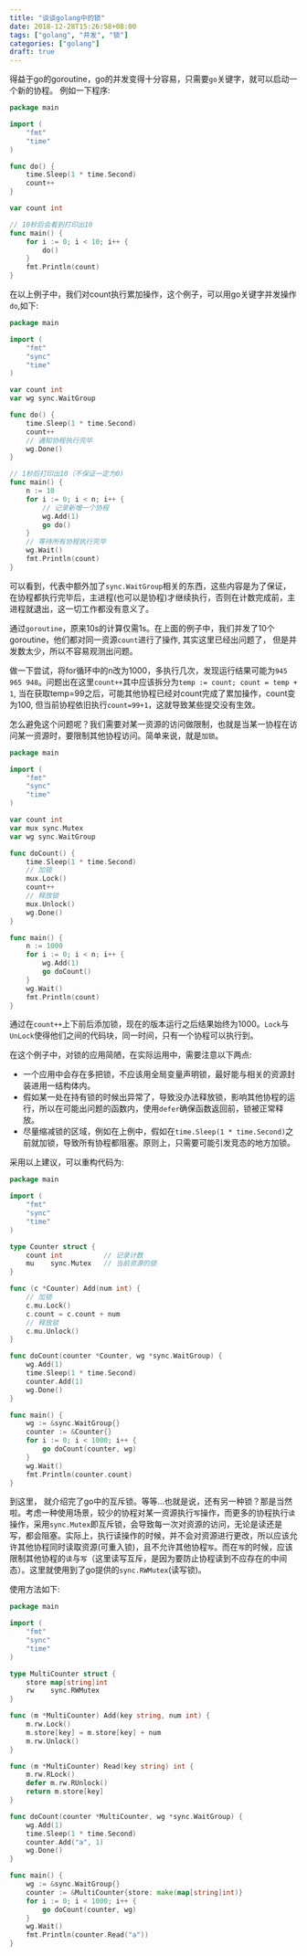 ```yaml
---
title: "谈谈golang中的锁"
date: 2018-12-28T15:26:58+08:00
tags: ["golang", "并发", "锁"]
categories: ["golang"]
draft: true
---
```


得益于go的goroutine，go的并发变得十分容易，只需要`go`关键字，就可以启动一个新的协程。
例如一下程序:
``` go
package main

import (
	"fmt"
	"time"
)

func do() {
	time.Sleep(1 * time.Second)
	count++
}

var count int

// 10秒后会看到打印出10
func main() {
	for i := 0; i < 10; i++ {
		do()
	}
	fmt.Println(count)
}
```

在以上例子中，我们对count执行累加操作，这个例子，可以用go关键字并发操作`do`,如下:
``` go
package main

import (
	"fmt"
	"sync"
	"time"
)

var count int
var wg sync.WaitGroup

func do() {
	time.Sleep(1 * time.Second)
	count++
	// 通知协程执行完毕
	wg.Done()
}

// 1秒后打印出10（不保证一定为0)
func main() {
	n := 10
	for i := 0; i < n; i++ {
		// 记录新增一个协程
		wg.Add(1)
		go do()
	}
	// 等待所有协程执行完毕
	wg.Wait()
	fmt.Println(count)
}
```
可以看到，代表中额外加了`sync.WaitGroup`相关的东西，这些内容是为了保证，在协程都执行完毕后，主进程(也可以是协程)才继续执行，否则在计数完成前，主进程就退出，这一切工作都没有意义了。

通过`goroutine`，原来10s的计算仅需1s。在上面的例子中，我们并发了10个goroutine，他们都对同一资源`count`进行了操作, 其实这里已经出问题了， 但是并发数太少，所以不容易观测出问题。

做一下尝试，将for循环中的n改为1000，多执行几次，发现运行结果可能为`945 965 948`。问题出在这里`count++`其中应该拆分为`temp := count; count = temp + 1`, 当在获取temp=99之后，可能其他协程已经对count完成了累加操作，count变为100, 但当前协程依旧执行`count=99+1`，这就导致某些提交没有生效。

怎么避免这个问题呢？我们需要对某一资源的访问做限制，也就是当某一协程在访问某一资源时，要限制其他协程访问。简单来说，就是`加锁`。
``` go
package main

import (
	"fmt"
	"sync"
	"time"
)

var count int
var mux sync.Mutex
var wg sync.WaitGroup

func doCount() {
	time.Sleep(1 * time.Second)
	// 加锁
	mux.Lock()
	count++
	// 释放锁
	mux.Unlock()
	wg.Done()
}

func main() {
	n := 1000
	for i := 0; i < n; i++ {
		wg.Add(1)
		go doCount()
	}
	wg.Wait()
	fmt.Println(count)
}
```

通过在`count++`上下前后添加锁，现在的版本运行之后结果始终为1000。`Lock`与`UnLock`使得他们之间的代码块，同一时间，只有一个协程可以执行到。

在这个例子中，对锁的应用简陋，在实际运用中，需要注意以下两点: 
+ 一个应用中会存在多把锁，不应该用全局变量声明锁，最好能与相关的资源封装进用一结构体内。
+ 假如某一处在持有锁的时候出异常了，导致没办法释放锁，影响其他协程的运行，所以在可能出问题的函数内，使用`defer`确保函数返回前，锁被正常释放。
+ 尽量缩减锁的区域，例如在上例中，假如在`time.Sleep(1 * time.Second)`之前就加锁，导致所有协程都阻塞。原则上，只需要可能引发竞态的地方加锁。

采用以上建议，可以重构代码为:
``` go
package main

import (
	"fmt"
	"sync"
	"time"
)

type Counter struct {
	count int          // 记录计数
	mu    sync.Mutex   // 当前资源的锁
}

func (c *Counter) Add(num int) {
	// 加锁
	c.mu.Lock()
	c.count = c.count + num
	// 释放锁
	c.mu.Unlock()
}

func doCount(counter *Counter, wg *sync.WaitGroup) {
	wg.Add(1)
	time.Sleep(1 * time.Second)
	counter.Add(1)
	wg.Done()
}

func main() {
	wg := &sync.WaitGroup{}
	counter := &Counter{}
	for i := 0; i < 1000; i++ {
		go doCount(counter, wg)
	}
	wg.Wait()
	fmt.Println(counter.count)
}
```

到这里， 就介绍完了go中的互斥锁。等等…也就是说，还有另一种锁？那是当然啦。考虑一种使用场景，较少的协程对某一资源执行`写`操作，而更多的协程执行`读`操作，采用`sync.Mutex`即互斥锁，会导致每一次对资源的访问，无论是读还是写，都会阻塞。实际上，执行读操作的时候，并不会对资源进行更改，所以应该允许其他协程同时读取资源(可重入锁)，且不允许其他协程`写`。而在`写`的时候，应该限制其他协程的`读`与`写`（这里读写互斥，是因为要防止协程读到不应存在的中间态）。这里就使用到了go提供的`sync.RWMutex`(读写锁)。

使用方法如下:
``` go
package main

import (
	"fmt"
	"sync"
	"time"
)

type MultiCounter struct {
	store map[string]int
	rw    sync.RWMutex
}

func (m *MultiCounter) Add(key string, num int) {
	m.rw.Lock()
	m.store[key] = m.store[key] + num
	m.rw.Unlock()
}

func (m *MultiCounter) Read(key string) int {
	m.rw.RLock()
	defer m.rw.RUnlock()
	return m.store[key]
}

func doCount(counter *MultiCounter, wg *sync.WaitGroup) {
	wg.Add(1)
	time.Sleep(1 * time.Second)
	counter.Add("a", 1)
	wg.Done()
}

func main() {
	wg := &sync.WaitGroup{}
	counter := &MultiCounter{store: make(map[string]int)}
	for i := 0; i < 1000; i++ {
		go doCount(counter, wg)
	}
	wg.Wait()
	fmt.Println(counter.Read("a"))
}
```
